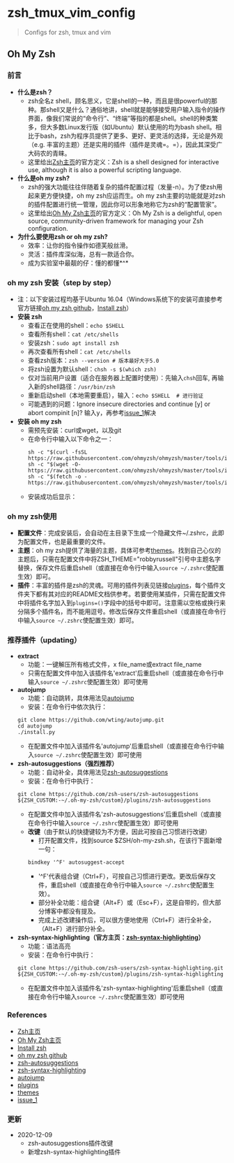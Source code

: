 # zsh_tmux_vim_config
> Configs for zsh, tmux and vim
## Oh My Zsh
### 前言
* **什么是zsh？**
  * zsh全名z shell，顾名思义，它是shell的一种，而且是很powerful的那种。那shell又是什么？通俗地讲，shell就是能够接受用户输入指令的操作界面，像我们常说的“命令行”、“终端”等指的都是shell。shell的种类繁多，但大多数Linux发行版（如Ubuntu）默认使用的均为bash shell。相比于bash，zsh为程序员提供了更多、更好、更灵活的选择，无论是外观（e.g. 丰富的主题）还是实用的插件（插件是灵魂=。=），因此其深受广大码农的青睐。
  * 这里给出[Zsh主页](https://www.zsh.org/)的官方定义：Zsh is a shell designed for interactive use, although it is also a powerful scripting language.
* **什么是oh my zsh?**
  * zsh的强大功能往往伴随着复杂的插件配置过程（发量-n）。为了使zsh用起来更方便快捷，oh my zsh应运而生。oh my zsh主要的功能就是对zsh的插件配置进行统一管理，因此你可以形象地称它为zsh的“配置管家”。
  * 这里给出[Oh My Zsh主页](https://ohmyz.sh/)的官方定义：Oh My Zsh is a delightful, open source, community-driven framework for managing your Zsh configuration.
* **为什么要使用zsh or oh my zsh?**
  * 效率：让你的指令操作如德芙般丝滑。
  * 灵活：插件库深似海，总有一款适合你。
  * 成为实验室中最靓的仔：懂的都懂*^*
### oh my zsh 安装（step by step）
* 注：以下安装过程均基于Ubuntu 16.04（Windows系统下的安装可直接参考官方链接[oh my zsh github](https://github.com/ohmyzsh/ohmyzsh)，[Install zsh](https://github.com/ohmyzsh/ohmyzsh/wiki/Installing-ZSH)）
* **安装 zsh**
  * 查看正在使用的shell：`echo $SHELL`
  * 查看所有shell：`cat /etc/shells`
  * 安装zsh：`sudo apt install zsh`
  * 再次查看所有shell：`cat /etc/shells`
  * 查看zsh版本：`zsh --version # 版本最好大于5.0`
  * 将zsh设置为默认shell：`chsh -s $(which zsh)`
  * 仅对当前用户设置（适合在服务器上配置时使用）：先输入`chsh`回车, 再输入新的shell路径：`/usr/bin/zsh`
  * 重新启动shell（本地需要重启），输入：`echo $SHELL  # 进行验证`
  * 可能遇到的问题：Ignore insecure directories and continue [y] or abort compinit [n]? 输入y，再参考[issue_1](https://github.com/zsh-users/zsh-completions/issues/433)解决
* **安装 oh my zsh**
  * 需预先安装：curl或wget，以及git
  * 在命令行中输入以下命令之一：
    ```
    sh -c "$(curl -fsSL https://raw.githubusercontent.com/ohmyzsh/ohmyzsh/master/tools/install.sh)"
    sh -c "$(wget -O- https://raw.githubusercontent.com/ohmyzsh/ohmyzsh/master/tools/install.sh)"
    sh -c "$(fetch -o - https://raw.githubusercontent.com/ohmyzsh/ohmyzsh/master/tools/install.sh)" 
    ```
  * 安装成功后显示：
### oh my zsh使用
* **配置文件**：完成安装后，会自动在主目录下生成一个隐藏文件~/.zshrc，此即为配置文件，也是最重要的文件。
* **主题**：oh my zsh提供了海量的主题，具体可参考[themes](https://github.com/ohmyzsh/ohmyzsh/wiki/Themes)。找到自己心仪的主题后，只需在配置文件中将ZSH_THEME="robbyrussell"引号中主题名字替换，保存文件后重启shell（或直接在命令行中输入`source ~/.zshrc`使配置生效）即可。
* **插件**：丰富的插件是zsh的灵魂。可用的插件列表见链接[plugins](https://github.com/ohmyzsh/ohmyzsh/wiki/Plugins)，每个插件文件夹下都有其对应的README文档供参考。若要使用某插件，只需在配置文件中将插件名字加入到`plugins=()`字段中的括号中即可。注意需以空格或换行来分隔多个插件名，而不能用逗号。修改后保存文件重启shell（或直接在命令行中输入`source ~/.zshrc`使配置生效）即可。
### 推荐插件（updating）
* **extract**
  * 功能：一键解压所有格式文件，x file_name或extract file_name
  * 只需在配置文件中加入该插件名'extract'后重启shell（或直接在命令行中输入`source ~/.zshrc`使配置生效）即可使用
* **autojump**
  * 功能：自动跳转，具体用法见[autojump](https://github.com/wting/autojump)
  * 安装：在命令行中依次执行：
  ```
  git clone https://github.com/wting/autojump.git
  cd autojump
  ./install.py
  ```
  * 在配置文件中加入该插件名'autojump'后重启shell（或直接在命令行中输入`source ~/.zshrc`使配置生效）即可使用
* **zsh-autosuggestions（强烈推荐）**
  * 功能：自动补全，具体用法见[zsh-autosuggestions](https://github.com/zsh-users/zsh-autosuggestions#usage)
  * 安装：在命令行中执行：
  ```
  git clone https://github.com/zsh-users/zsh-autosuggestions ${ZSH_CUSTOM:-~/.oh-my-zsh/custom}/plugins/zsh-autosuggestions
  ```
  * 在配置文件中加入该插件名'zsh-autosuggestions'后重启shell（或直接在命令行中输入`source ~/.zshrc`使配置生效）即可使用
  * **改键**（由于默认的快捷键较为不方便，因此可按自己习惯进行改键）
    * 打开配置文件，找到source $ZSH/oh-my-zsh.sh，在该行下面新增一句：
    ```
    bindkey '^F' autosuggest-accept
    ```
    * '^F'代表组合键（Ctrl+F），可按自己习惯进行更改。更改后保存文件，重启shell（或直接在命令行中输入`source ~/.zshrc`使配置生效）。
    * 部分补全功能：组合键（Alt+F）或（Esc+F），这是自带的，但大部分博客中都没有提及。
    * 完成上述改建操作后，可以很方便地使用（Ctrl+F）进行全补全，（Alt+F）进行部分补全。
* **zsh-syntax-highlighting（官方主页：[zsh-syntax-highlighting](https://github.com/zsh-users/zsh-syntax-highlighting)）**
  * 功能：语法高亮
  * 安装：在命令行中执行：
  ```
  git clone https://github.com/zsh-users/zsh-syntax-highlighting.git ${ZSH_CUSTOM:-~/.oh-my-zsh/custom}/plugins/zsh-syntax-highlighting
  ```
  * 在配置文件中加入该插件名'zsh-syntax-highlighting'后重启shell（或直接在命令行中输入`source ~/.zshrc`使配置生效）即可使用
### References
* [Zsh主页](https://www.zsh.org/)
* [Oh My Zsh主页](https://ohmyz.sh/)
* [Install zsh](https://github.com/ohmyzsh/ohmyzsh/wiki/Installing-ZSH)
* [oh my zsh github](https://github.com/ohmyzsh/ohmyzsh)
* [zsh-autosuggestions](https://github.com/zsh-users/zsh-autosuggestions#usage)
* [zsh-syntax-highlighting](https://github.com/zsh-users/zsh-syntax-highlighting)
* [autojump](https://github.com/wting/autojump)
* [plugins](https://github.com/ohmyzsh/ohmyzsh/wiki/Plugins)
* [themes](https://github.com/ohmyzsh/ohmyzsh/wiki/Themes)
* [issue_1](https://github.com/zsh-users/zsh-completions/issues/433)
### 更新
* 2020-12-09
  * zsh-autosuggestions插件改键
  * 新增zsh-syntax-highlighting插件

